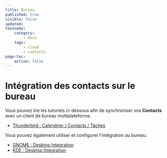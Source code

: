 ```yaml
---
title: Bureau
published: true
visible: false
updated:
taxonomy:
    category:
        - docs
    tags:
        - cloud
        - contacts
page-toc:
    active: false
---
```


# Intégration des contacts sur le bureau

Vous pouvez lire les tutoriels ci-dessous afin de synchroniser vos **Contacts** avec un client de bureau multiplateforme.

- [Thunderbird : Calendrier / Contacts / Tâches](/tutorials/cloud/clients/desktop/multiplatform/thunderbird-calendar-contacts)

Vous pouvez également utiliser et configurer l'intégration au bureau.

 - [GNOME : Desktop Integration](/tutorials/cloud/clients/desktop/gnu-linux/gnome-desktop-integration)
 - [KDE : Desktop Integration](/tutorials/cloud/clients/desktop/gnu-linux/kde-desktop-integration)

